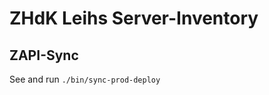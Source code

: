 ZHdK Leihs Server-Inventory
===========================





ZAPI-Sync
---------

See and run `./bin/sync-prod-deploy`
